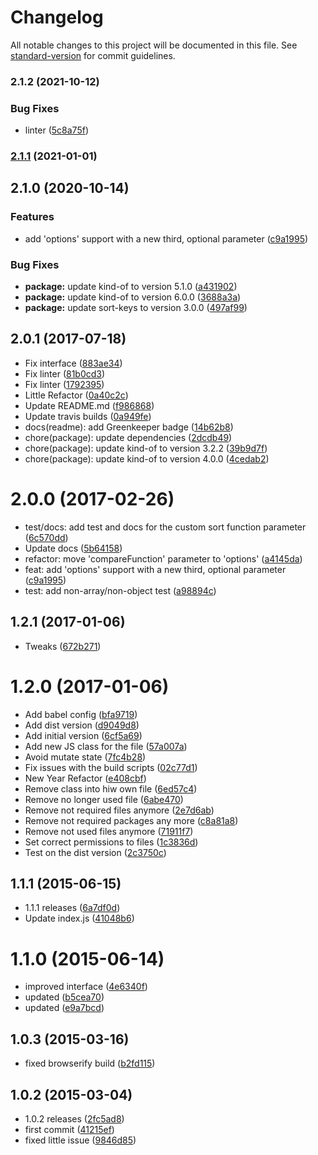 # Changelog

All notable changes to this project will be documented in this file. See [standard-version](https://github.com/conventional-changelog/standard-version) for commit guidelines.

### 2.1.2 (2021-10-12)


### Bug Fixes

* linter ([5c8a75f](https://github.com/kikobeats/sort-keys-recursive/commit/5c8a75ff5f7c5aa7cb39c9f092129ff5ee44997e))

### [2.1.1](https://github.com/kikobeats/sort-keys-recursive/compare/v2.1.0...v2.1.1) (2021-01-01)

## 2.1.0 (2020-10-14)


### Features

* add 'options' support with a new third, optional parameter ([c9a1995](https://github.com/kikobeats/sort-keys-recursive/commit/c9a1995f95fe250ff115b0298040e6a8ee19ed4c))


### Bug Fixes

* **package:** update kind-of to version 5.1.0 ([a431902](https://github.com/kikobeats/sort-keys-recursive/commit/a4319021a4e3d06027bc6bb2e86344abffa27137))
* **package:** update kind-of to version 6.0.0 ([3688a3a](https://github.com/kikobeats/sort-keys-recursive/commit/3688a3a50a0af47c76ca7cf8b99857074459f7e5))
* **package:** update sort-keys to version 3.0.0 ([497af99](https://github.com/kikobeats/sort-keys-recursive/commit/497af99716dc2b1a41428e39a9afdff62aedb524))

<a name="2.0.1"></a>
## 2.0.1 (2017-07-18)

* Fix interface ([883ae34](https://github.com/kikobeats/sort-keys-recursive/commit/883ae34))
* Fix linter ([81b0cd3](https://github.com/kikobeats/sort-keys-recursive/commit/81b0cd3))
* Fix linter ([1792395](https://github.com/kikobeats/sort-keys-recursive/commit/1792395))
* Little Refactor ([0a40c2c](https://github.com/kikobeats/sort-keys-recursive/commit/0a40c2c))
* Update README.md ([f986868](https://github.com/kikobeats/sort-keys-recursive/commit/f986868))
* Update travis builds ([0a949fe](https://github.com/kikobeats/sort-keys-recursive/commit/0a949fe))
* docs(readme): add Greenkeeper badge ([14b62b8](https://github.com/kikobeats/sort-keys-recursive/commit/14b62b8))
* chore(package): update dependencies ([2dcdb49](https://github.com/kikobeats/sort-keys-recursive/commit/2dcdb49))
* chore(package): update kind-of to version 3.2.2 ([39b9d7f](https://github.com/kikobeats/sort-keys-recursive/commit/39b9d7f))
* chore(package): update kind-of to version 4.0.0 ([4cedab2](https://github.com/kikobeats/sort-keys-recursive/commit/4cedab2))



<a name="2.0.0"></a>
# 2.0.0 (2017-02-26)

* test/docs: add test and docs for the custom sort function parameter ([6c570dd](https://github.com/kikobeats/sort-keys-recursive/commit/6c570dd))
* Update docs ([5b64158](https://github.com/kikobeats/sort-keys-recursive/commit/5b64158))
* refactor: move 'compareFunction' parameter to 'options' ([a4145da](https://github.com/kikobeats/sort-keys-recursive/commit/a4145da))
* feat: add 'options' support with a new third, optional parameter ([c9a1995](https://github.com/kikobeats/sort-keys-recursive/commit/c9a1995))
* test: add non-array/non-object test ([a98894c](https://github.com/kikobeats/sort-keys-recursive/commit/a98894c))



<a name="1.2.1"></a>
## 1.2.1 (2017-01-06)

* Tweaks ([672b271](https://github.com/kikobeats/sort-keys-recursive/commit/672b271))



<a name="1.2.0"></a>
# 1.2.0 (2017-01-06)

* Add babel config ([bfa9719](https://github.com/kikobeats/sort-keys-recursive/commit/bfa9719))
* Add dist version ([d9049d8](https://github.com/kikobeats/sort-keys-recursive/commit/d9049d8))
* Add initial version ([6cf5a69](https://github.com/kikobeats/sort-keys-recursive/commit/6cf5a69))
* Add new JS class for the file ([57a007a](https://github.com/kikobeats/sort-keys-recursive/commit/57a007a))
* Avoid mutate state ([7fc4b28](https://github.com/kikobeats/sort-keys-recursive/commit/7fc4b28))
* Fix issues with the build scripts ([02c77d1](https://github.com/kikobeats/sort-keys-recursive/commit/02c77d1))
* New Year Refactor ([e408cbf](https://github.com/kikobeats/sort-keys-recursive/commit/e408cbf))
* Remove class into hiw own file ([6ed57c4](https://github.com/kikobeats/sort-keys-recursive/commit/6ed57c4))
* Remove no longer used file ([6abe470](https://github.com/kikobeats/sort-keys-recursive/commit/6abe470))
* Remove not required files anymore ([2e7d6ab](https://github.com/kikobeats/sort-keys-recursive/commit/2e7d6ab))
* Remove not required packages any more ([c8a81a8](https://github.com/kikobeats/sort-keys-recursive/commit/c8a81a8))
* Remove not used files anymore ([71911f7](https://github.com/kikobeats/sort-keys-recursive/commit/71911f7))
* Set correct permissions to files ([1c3836d](https://github.com/kikobeats/sort-keys-recursive/commit/1c3836d))
* Test on the dist version ([2c3750c](https://github.com/kikobeats/sort-keys-recursive/commit/2c3750c))



<a name="1.1.1"></a>
## 1.1.1 (2015-06-15)

* 1.1.1 releases ([6a7df0d](https://github.com/kikobeats/sort-keys-recursive/commit/6a7df0d))
* Update index.js ([41048b6](https://github.com/kikobeats/sort-keys-recursive/commit/41048b6))



<a name="1.1.0"></a>
# 1.1.0 (2015-06-14)

* improved interface ([4e6340f](https://github.com/kikobeats/sort-keys-recursive/commit/4e6340f))
* updated ([b5cea70](https://github.com/kikobeats/sort-keys-recursive/commit/b5cea70))
* updated ([e9a7bcd](https://github.com/kikobeats/sort-keys-recursive/commit/e9a7bcd))



<a name="1.0.3"></a>
## 1.0.3 (2015-03-16)

* fixed browserify build ([b2fd115](https://github.com/kikobeats/sort-keys-recursive/commit/b2fd115))



<a name="1.0.2"></a>
## 1.0.2 (2015-03-04)

* 1.0.2 releases ([2fc5ad8](https://github.com/kikobeats/sort-keys-recursive/commit/2fc5ad8))
* first commit ([41215ef](https://github.com/kikobeats/sort-keys-recursive/commit/41215ef))
* fixed little issue ([9846d85](https://github.com/kikobeats/sort-keys-recursive/commit/9846d85))
